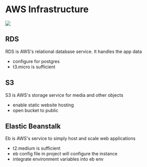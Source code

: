 # AWS Infrastructure

![](/home/david/WebstormProjects/nd0067-c4-deployment-process-project-starter/assets/awsDiagram.png)

## RDS

RDS is AWS's relational database service. It handles the app data
* configure for postgres
* t3.micro is sufficient

## S3

S3 is AWS's storage service for media and other objects
* enable static website hosting
* open bucket to public

## Elastic Beanstalk
Eb is AWS's service to simply host and scale web applications
* t2.medium is sufficient
* eb config file in project will configure the instance
* integrate environment variables into eb env
